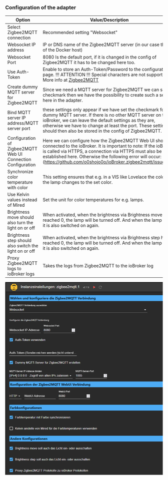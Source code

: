 ### Configuration of the adapter
| Option | Value/Description |
|--|--|
| Select Zigbee2MQTT connection |Recommended setting "Websocket" |
| Websocket IP address |IP or DNS name of the Zigbee2MQTT server (in our case the IP of the Docker host)|
|Websocket Port | 8080 Is the default port, if it is changed in the config of Zigbee2MQTT it has to be changed here too.
|Use Auth-Token|Enable to store an Auth-Token/Password to the configuration page. !!! ATTENTION !!! Special characters are not supported. More info at [Zigbee2MQTT](https://www.zigbee2mqtt.io/guide/configuration/frontend.html#advanced-configuration)|
|Create dummy MQTT server for Zigbee2MQTT | Since we need a MQTT server for Zigbee2MQTT we can set this checkmark then we have the possibility to create such a server here in the adapter.
|Bind MQTT server IP address/MQTT server port | these settings only appear if we have set the checkmark for the dummy MQTT server. If there is no other MQTT server on the ioBroker, we can leave the default settings as they are, otherwise we have to change at least the port. These settings should then also be stored in the config of Zigbee2MQTT.
|Configuration of Zigbee2MQTT Web UI Connection Configuration|Here we can configure how the Zigbee2MQTT Web UI should be connected to the ioBroker. It is important to note: If the ioBroker is called via HTTPS, a connection via HTTPS must also be established here. Otherwise the following error will occur: (https://github.com/o0shojo0o/ioBroker.zigbee2mqtt/issues/12)
|Synchronize color temperature with color | This setting ensures that e.g. in a VIS like Lovelace the color of the lamp changes to the set color.
|Use Kelvin values instead of Mired | Set the unit for color temperatures for e.g. lamps.
|Brightness move should also turn the light on or off| When activated, when the brightness via Brightness move has reached 0, the lamp will be turned off. And when the lamp is off, it is also switched on again.
|Brightness step should also switch the light on or off| When activated, when the brightness via Brightness step has reached 0, the lamp will be turned off. And when the lamp is off, it is also switched on again.
|Proxy Zigbee2MQTT logs to ioBroker logs |Takes the logs from Zigbee2MQTT to the ioBroker log
  

![Zigbee2MQTT configuration](../img/Zigbee2MQTT_Adapter.png)
